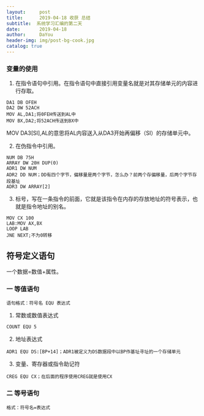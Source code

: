 ```yaml
---
layout:     post
title:      2019-04-18 收获 总结
subtitle:  系统学习汇编的第二天
date:       2019-04-18
author:     DaYou
header-img: img/post-bg-cook.jpg
catalog: true
---
```



### 变量的使用
1. 在指令语句中引用。在指令语句中直接引用变量名就是对其存储单元的内容进行存取。
```
DA1 DB OFEH
DA2 DW 52ACH
MOV AL,DA1;将0FEH传送到AL中
MOV BX,DA2;将52ACH传送到BX中
```
MOV DA3[SI],AL的意思将AL内容送入从DA3开始再偏移（SI）的存储单元中。

2. 在伪指令中引用。
```
NUM DB 75H
ARRAY DW 20H DUP(0)
ADR1 DW NUM
ADR2 DD NUM；DD有四个字节，偏移量是两个字节，怎么办？前两个存偏移量，后两个字节存段基址
ADR3 DW ARRAY[2]
```
3. 标号，写在一条指令的前面，它就是该指令在内存的存放地址的符号表示，也就是指令地址的别名。
```
MOV CX 100
LAB:MOV AX,BX
LOOP LAB
JNE NEXT;不为0转移
```

## 符号定义语句 
一个数据=数值+属性。

### 一 等值语句
```
语句格式：符号名 EQU 表达式
```
1. 常数或数值表达式 
```
COUNT EQU 5
```
2. 地址表达式
```
ADR1 EQU DS:[BP+14]；ADR1被定义为DS数据段中以BP作基址寻址的一个存储单元
```
3. 变量、寄存器或指令助记符
```
CREG EQU CX；在后面的程序使用CREG就是使用CX
```

### 二 等号语句
```
格式：符号名=表达式
```

